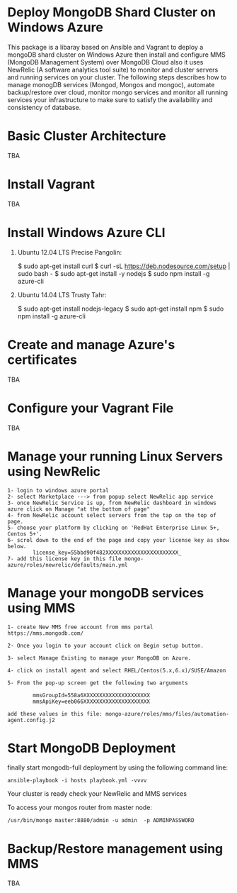 # Deploy MongoDB Shard Cluster on Windows Azure

This package is a libaray based on Ansible and Vagrant to deploy a mongoDB shard cluster 
on Windows Azure then install and configure MMS (MongoDB Management System) over MongoDB
Cloud also it uses NewRelic (A software analytics tool suite) to monitor and cluster servers
and running services on your cluster. The following steps describes how to manage monogDB 
services (Mongod, Mongos and mongoc), automate backup/restore over cloud, monitor mongo services
and monitor all running services your infrastructure to make sure to satisfy the availability and 
consistency of database.


# Basic Cluster Architecture

TBA

# Install Vagrant

TBA

# Install Windows Azure CLI

1. Ubuntu 12.04 LTS Precise Pangolin:
	
	$ sudo apt-get install curl
	$ curl -sL https://deb.nodesource.com/setup | sudo bash -
	$ sudo apt-get install -y nodejs
	$ sudo npm install -g azure-cli

2. Ubuntu 14.04 LTS Trusty Tahr: 

	$ sudo apt-get install nodejs-legacy
	$ sudo apt-get install npm
	$ sudo npm install -g azure-cli

# Create and manage Azure's certificates

TBA

# Configure your Vagrant File

TBA

# Manage your running Linux Servers using NewRelic

	1- login to windows azure portal
	2- select Marketplace ---> from popup select NewRelic app service
	3- once NewRelic Service is up, from NewRelic dashboard in windows azure click on Manage "at the bottom of page"
	4- from NewRelic account select servers from the tap on the top of page.
	5- choose your platform by clicking on 'RedHat Enterprise Linux 5+, Centos 5+'.
	6- scrol down to the end of the page and copy your license key as show below.
			license_key=55bbd90f482XXXXXXXXXXXXXXXXXXXXXXX_
	7- add this license key in this file mongo-azure/roles/newrelic/defaults/main.yml

# Manage your mongoDB services using MMS


	1- create New MMS free account from mms portal https://mms.mongodb.com/

	2- Once you login to your account click on Begin setup button.

	3- select Manage Existing to manage your MongoDB on Azure.

	4- click on install agent and select RHEL/Centos(5.x,6.x)/SUSE/Amazon
	
	5- From the pop-up screen get the following two arguments
	
			mmsGroupId=558a6XXXXXXXXXXXXXXXXXXXXX
			mmsApiKey=eeb066XXXXXXXXXXXXXXXXXXXXX
	
	add these values in this file: mongo-azure/roles/mms/files/automation-agent.config.j2 


# Start MongoDB Deployment

finally start mongodb-full deployment by using the following command line:
	
	ansible-playbook -i hosts playbook.yml -vvvv


Your cluster is ready check your NewRelic and MMS services



To access your mongos router from master node:

	/usr/bin/mongo master:8880/admin -u admin  -p ADMINPASSWORD

# Backup/Restore management using MMS

TBA
